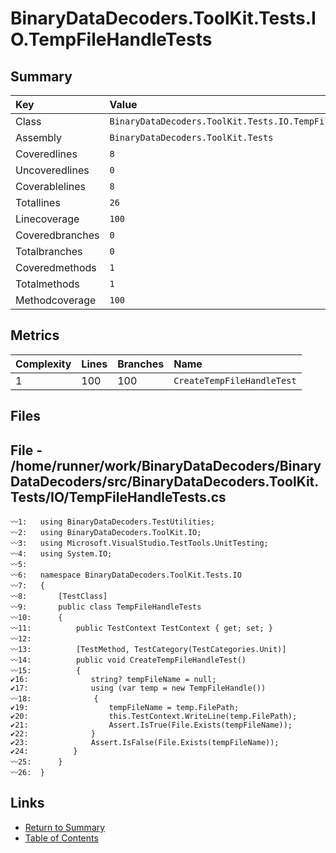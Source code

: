 ﻿# BinaryDataDecoders.ToolKit.Tests.IO.TempFileHandleTests

## Summary

| Key             | Value                                                     |
| :-------------- | :-------------------------------------------------------- |
| Class           | `BinaryDataDecoders.ToolKit.Tests.IO.TempFileHandleTests` |
| Assembly        | `BinaryDataDecoders.ToolKit.Tests`                        |
| Coveredlines    | `8`                                                       |
| Uncoveredlines  | `0`                                                       |
| Coverablelines  | `8`                                                       |
| Totallines      | `26`                                                      |
| Linecoverage    | `100`                                                     |
| Coveredbranches | `0`                                                       |
| Totalbranches   | `0`                                                       |
| Coveredmethods  | `1`                                                       |
| Totalmethods    | `1`                                                       |
| Methodcoverage  | `100`                                                     |

## Metrics

| Complexity | Lines | Branches | Name                       |
| :--------- | :---- | :------- | :------------------------- |
| 1          | 100   | 100      | `CreateTempFileHandleTest` |

## Files

## File - /home/runner/work/BinaryDataDecoders/BinaryDataDecoders/src/BinaryDataDecoders.ToolKit.Tests/IO/TempFileHandleTests.cs

```CSharp
〰1:   using BinaryDataDecoders.TestUtilities;
〰2:   using BinaryDataDecoders.ToolKit.IO;
〰3:   using Microsoft.VisualStudio.TestTools.UnitTesting;
〰4:   using System.IO;
〰5:   
〰6:   namespace BinaryDataDecoders.ToolKit.Tests.IO
〰7:   {
〰8:       [TestClass]
〰9:       public class TempFileHandleTests
〰10:      {
〰11:          public TestContext TestContext { get; set; }
〰12:  
〰13:          [TestMethod, TestCategory(TestCategories.Unit)]
〰14:          public void CreateTempFileHandleTest()
〰15:          {
✔16:              string? tempFileName = null;
✔17:              using (var temp = new TempFileHandle())
〰18:              {
✔19:                  tempFileName = temp.FilePath;
✔20:                  this.TestContext.WriteLine(temp.FilePath);
✔21:                  Assert.IsTrue(File.Exists(tempFileName));
✔22:              }
✔23:              Assert.IsFalse(File.Exists(tempFileName));
✔24:          }
〰25:      }
〰26:  }
```

## Links

* [Return to Summary](Summary.md)
* [Table of Contents](../TOC.md)

